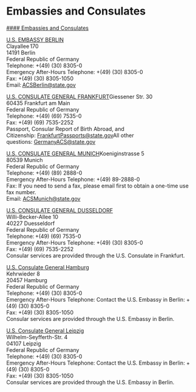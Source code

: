 # Embassies and Consulates

[#### Embassies and Consulates](javascript:void(0); "Embassies and Consulates")

[U.S. EMBASSY BERLIN](https://de.usembassy.gov/contact/#embassy)   
Clayallee 170   
14191 Berlin   
Federal Republic of Germany   
Telephone: +(49) (30) 8305-0  
Emergency After-Hours Telephone: +(49) (30) 8305-0  
Fax: +(49) (30) 8305-1050  
Email: [ACSBerlin@state.gov](mailto:ACSBerlin@state.gov)

[U.S. CONSULATE GENERAL FRANKFURT](https://de.usembassy.gov/contact/#frankfurt)Giessener Str. 30  
60435 Frankfurt am Main  
Federal Republic of Germany  
Telephone: +(49) (69) 7535-0  
Fax: +(49) (69) 7535-2252  
Passport, Consular Report of Birth Abroad, and Citizenship: [FrankfurtPassports@state.gov](mailto:FrankfurtPassports@state.gov)All other questions: [GermanyACS@state.gov](mailto:GermanyACS@state.gov)

[U.S. CONSULATE GENERAL MUNICH](https://de.usembassy.gov/consul-general-munich/)Koeniginstrasse 5  
80539 Munich  
Federal Republic of Germany  
Telephone: +(49) (89) 2888-0  
Emergency After-Hours Telephone: +(49) 89-2888-0  
Fax: If you need to send a fax, please email first to obtain a one-time use fax number.   
Email: [ACSMunich@state.gov](mailto:ACSMunich@state.gov)

[U.S. CONSULATE GENERAL DUSSELDORF](https://de.usembassy.gov/u-s-consulate-general-dusseldorf/)   
Willi-Becker-Allee 10   
40227 Duesseldorf   
Federal Republic of Germany   
Telephone: +(49) (69) 7535-0  
Emergency After-Hours Telephone: +(49) (30) 8305-0   
Fax: +(49) (69) 7535-2252  
Consular services are provided through the U.S. Consulate in Frankfurt.

[U.S. Consulate General Hamburg](https://de.usembassy.gov/embassy-consulates/hamburg/)   
Kehrwieder 8  
20457 Hamburg   
Federal Republic of Germany   
Telephone: +(49) (30) 8305-0   
Emergency After-Hours Telephone: Contact the U.S. Embassy in Berlin: +(49) (30) 8305-0   
Fax: +(49) (30) 8305-1050  
Consular services are provided through the U.S. Embassy in Berlin.

[U.S. Consulate General Leipzig](https://de.usembassy.gov/contact/#leipzig)   
Wilhelm-Seyfferth-Str. 4   
04107 Leipzig   
Federal Republic of Germany   
Telephone: +(49) (30) 8305-0   
Emergency After-Hours Telephone: Contact the U.S. Embassy in Berlin: +(49) (30) 8305-0   
Fax: +(49) (30) 8305-1050  
Consular services are provided through the U.S. Embassy in Berlin.